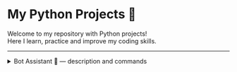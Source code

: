 # My Python Projects 🚀

Welcome to my repository with Python projects!  
Here I learn, practice and improve my coding skills.

---

<details>
<summary>Bot Assistant 🤖 — description and commands</summary>


*A simple console assistant bot written in Python for managing contacts.*

### What bot can do:

- Add contact:  `add Name Phone`
- Show phone by name:  `phone Name`
- Change phone:  `change Name NewPhone`
- Rename contact:  `rename OldName NewName`
- Show all contacts:  `all`
- Save and exit:  `exit`  or  `close`
- Greeting:  `hello`

---

### How it works:

1. Loads contacts from `contacts.txt`
2. After exit (exit or close command), the bot automatically saves all changes to `contacts.txt`.
3. All data is stored as dictionary:


```python
contacts = {
    "Name": ["380111111111", "380222222222"], 
    "Name": ["380333333333"] 
}

```


---

## Project status 🛠️

The project is in progress and will be improved.

### Planned features:
- Delete contact
- Search contact by part of the name
- Validation of phone number format
- Support saving data in JSON
- Auto-formatting phone numbers
- Sorting contacts
- Interface improvements

Stay tuned 😉


---

## Project structure:

```python
bot_assistant/
│
├── main.py
├── add_contact.py
├── change_username_phone.py
├── phone_contact.py
├── show_all_contacts.py
├── load_contacts_from_file.py
├── save_contacts_to_file.py
└── contacts.txt
```


### Run the bot:

`python main.py`  

https://github.com/TarnavskyAndrew/my_project_python_git/tree/main/home_work_2/bot_assistant


</details>